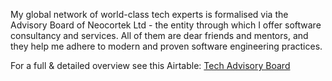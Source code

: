  My global network of world-class tech experts is formalised via the Advisory Board of Neocortek Ltd - the entity through which I offer software consultancy and services. All of them are dear friends and mentors, and they help me adhere to modern and proven software engineering practices.
 
 For a full & detailed overview see this Airtable: [Tech Advisory Board](https://airtable.com/app8dvlrMYpzZlpTb/shrTJKGy4JYjWw1MK/tblKoYJULuHlqCpKg)

